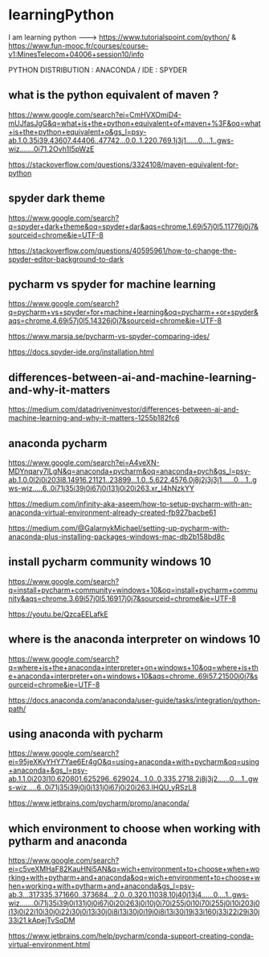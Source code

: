 # learningPython
I am learning python ---> https://www.tutorialspoint.com/python/ & https://www.fun-mooc.fr/courses/course-v1:MinesTelecom+04006+session10/info

PYTHON DISTRIBUTION : ANACONDA /
IDE : SPYDER

## what is the python equivalent of maven ?

https://www.google.com/search?ei=CmHVXOmiD4-mUJfasJgG&q=what+is+the+python+equivalent+of+maven+%3F&oq=what+is+the+python+equivalent+o&gs_l=psy-ab.1.0.35i39.43607.44406..47742...0.0..1.220.769.1j3j1......0....1..gws-wiz.......0i71.2Ovh1I5pWzE

https://stackoverflow.com/questions/3324108/maven-equivalent-for-python

## spyder dark theme

https://www.google.com/search?q=spyder+dark+theme&oq=spyder+dar&aqs=chrome.1.69i57j0l5.11776j0j7&sourceid=chrome&ie=UTF-8

https://stackoverflow.com/questions/40595961/how-to-change-the-spyder-editor-background-to-dark

## pycharm vs spyder for machine learning

https://www.google.com/search?q=pycharm+vs+spyder+for+machine+learning&oq=pycharm++or+spyder&aqs=chrome.4.69i57j0l5.14326j0j7&sourceid=chrome&ie=UTF-8

https://www.marsja.se/pycharm-vs-spyder-comparing-ides/

https://docs.spyder-ide.org/installation.html

## differences-between-ai-and-machine-learning-and-why-it-matters

https://medium.com/datadriveninvestor/differences-between-ai-and-machine-learning-and-why-it-matters-1255b182fc6

## anaconda pycharm

https://www.google.com/search?ei=A4veXN-MDYnqary7lLgN&q=anaconda+pycharm&oq=anaconda+pych&gs_l=psy-ab.1.0.0l2j0i203l8.14916.21121..23899...1.0..5.622.4576.0j8j2j3j3j1......0....1..gws-wiz.....6..0i71j35i39j0i67j0i131j0i20i263.xr_I4hNzkYY

https://medium.com/infinity-aka-aseem/how-to-setup-pycharm-with-an-anaconda-virtual-environment-already-created-fb927bacbe61

https://medium.com/@GalarnykMichael/setting-up-pycharm-with-anaconda-plus-installing-packages-windows-mac-db2b158bd8c

## install pycharm community windows 10

https://www.google.com/search?q=install+pycharm+community+windows+10&oq=install+pycharm+community&aqs=chrome.3.69i57j0l5.16917j0j7&sourceid=chrome&ie=UTF-8

https://youtu.be/QzcaEELafkE

## where is the anaconda interpreter on windows 10

https://www.google.com/search?q=where+is+the+anaconda+interpreter+on+windows+10&oq=where+is+the+anaconda+interpreter+on+windows+10&aqs=chrome..69i57.21500j0j7&sourceid=chrome&ie=UTF-8

https://docs.anaconda.com/anaconda/user-guide/tasks/integration/python-path/

## using anaconda with pycharm

https://www.google.com/search?ei=95jeXKvYHY7Yae6Er4gO&q=using+anaconda+with+pycharm&oq=using+anaconda+&gs_l=psy-ab.1.1.0i203l10.620801.625296..629024...1.0..0.335.2718.2j8j3j2......0....1..gws-wiz.....6..0i71j35i39j0j0i131j0i67j0i20i263.lHQU_yRSzL8

https://www.jetbrains.com/pycharm/promo/anaconda/

## which environment to choose when working with pytharm and anaconda

https://www.google.com/search?ei=c5veXMHaF82KauHNi5AN&q=wich+environment+to+choose+when+working+with+pytharm+and+anaconda&oq=wich+environment+to+choose+when+working+with+pytharm+and+anaconda&gs_l=psy-ab.3...317335.371660..373684...2.0..0.320.11038.10j40j13j4......0....1..gws-wiz.......0i71j35i39j0i131j0j0i67j0i20i263j0i10j0i70i255j0i10i70i255j0i10i203j0i13j0i22i10i30j0i22i30j0i13i30j0i8i13i30j0i19j0i8i13i30i19j33i160j33i22i29i30j33i21.kApejTvSqDM

https://www.jetbrains.com/help/pycharm/conda-support-creating-conda-virtual-environment.html




